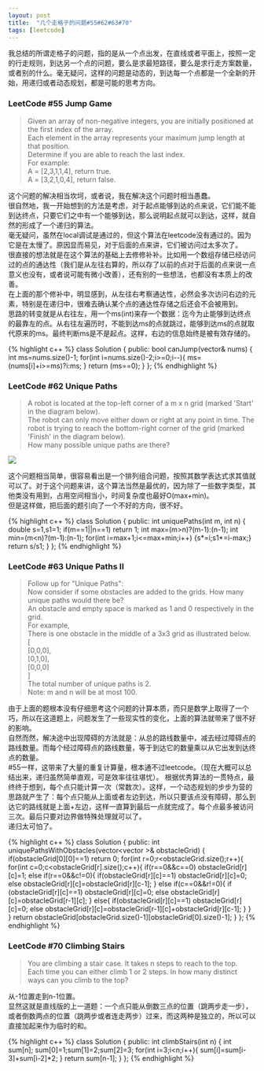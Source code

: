 ```yaml
---
layout: post
title:  "几个走格子的问题#55#62#63#70"
tags: [leetcode]
---
```


我总结的所谓走格子的问题，指的是从一个点出发，在直线或者平面上，按照一定的行走规则，到达另一个点的问题，要么是求最短路径，要么是求行走方案数量，或者别的什么。毫无疑问，这样的问题是动态的，到达每一个点都是一个全新的开始，用递归或者动态规划，都是可能的思考方向。

<h3>LeetCode #55 Jump Game</h3>

>Given an array of non-negative integers, you are initially positioned at the first index of the array.<br>
Each element in the array represents your maximum jump length at that position.<br>
Determine if you are able to reach the last index.<br>
For example:<br>
A = [2,3,1,1,4], return true.<br>
A = [3,2,1,0,4], return false. 

这个问题的解决相当坎坷，或者说，我在解决这个问题时相当愚蠢。<br>
很自然地，我一开始想到的方法是考虑，对于起点能够到达的点来说，它们能不能到达终点，只要它们之中有一个能够到达，那么说明起点就可以到达，这样，就自然的形成了一个递归的算法。<br>
毫无疑问，虽然在local调试是通过的，但这个算法在leetcode没有通过的。因为它是在太慢了。原因显而易见，对于后面的点来讲，它们被访问过太多次了。<br>
很直接的想法就是在这个算法的基础上去修修补补。比如用一个数组存储已经访问过的点的通达性（我们是从左往右算的，所以存了以前的点对于后面的点来说一点意义也没有，或者说可能有微小改善），还有别的一些想法，也都没有本质上的改善。<br>
在上面的那个修补中，明显感到，从左往右考察通达性，必然会多次访问右边的元素，特别是在递归中，很难去确认某个点的通达性存储之后还会不会被用到。<br>
思路的转变就是从右往左，用一个ms(int)来存一个数据：迄今为止能够到达终点的最靠左的点。从右往左遍历时，不能到达ms的点就跳过，能够到达ms的点就取代原来的ms。最终判断ms是不是起点。这样，右边的信息始终是被有效存储的。

{% highlight c++ %}
class Solution {
public:
    bool canJump(vector<int>& nums) {
    	int ms=nums.size()-1;
    	for(int i=nums.size()-2;i>=0;i--){
    		ms=(nums[i]+i>=ms)?i:ms;
    	}
    	return (ms==0);
    }
};
{% endhighlight %}

<h3>LeetCode #62 Unique Paths</h3>

>A robot is located at the top-left corner of a m x n grid (marked 'Start' in the diagram below).<br>
The robot can only move either down or right at any point in time. The robot is trying to reach the bottom-right corner of the grid (marked 'Finish' in the diagram below).<br>
How many possible unique paths are there?

<img src="http://leetcode.com/wp-content/uploads/2014/12/robot_maze.png">

这个问题相当简单，很容易看出是一个排列组合问题，按照其数学表达式求其值就可以了。对于这个问题来讲，这个算法当然是最优的，因为除了一些数字类型，其他类没有用到，占用空间相当小，时间复杂度也最好O(max+min)。<br>
但是这样做，把后面的题引向了一个不好的方向，很不好。

{% highlight c++ %}
class Solution {
public:
    int uniquePaths(int m, int n) {
        double s=1,s1=1;
        if(m==1||n==1) return 1;
        int max=(m>n)?(m-1):(n-1);
        int min=(m<n)?(m-1):(n-1);
        for(int i=max+1;i<=max+min;i++) {s*=i;s1*=i-max;}
    	return s/s1;
    }
};
{% endhighlight %}

<h3>LeetCode #63 Unique Paths II</h3>

>Follow up for "Unique Paths":<br>
Now consider if some obstacles are added to the grids. How many unique paths would there be?<br>
An obstacle and empty space is marked as 1 and 0 respectively in the grid.<br>
For example,<br>
There is one obstacle in the middle of a 3x3 grid as illustrated below.<br>
[<br>
  [0,0,0],<br>
  [0,1,0],<br>
  [0,0,0]<br>
]<br>
The total number of unique paths is 2.<br>
Note: m and n will be at most 100.

由于上面的题根本没有仔细思考这个问题的计算本质，而只是数学上取得了一个巧，所以在这道题上，问题发生了一些现实性的变化，上面的算法就带来了很不好的影响。<br>
自然而然，解决途中出现障碍的方法就是：从总的路线数量中，减去经过障碍点的路线数量。而每个经过障碍点的路线数量，等于到达它的数量乘以从它出发到达终点的数量。<br>#55一样，这带来了大量的重复计算量，根本通不过leetcode。（现在大概可以总结出来，递归虽然简单直观，可是效率往往堪忧）。
根据优秀算法的一贯特点，最终终于想到，每个点只能计算一次（常数次）。这样，一个动态规划的步步为营的思路就产生了：每个点只能从上面或者左边到达，所以只要该点没有障碍，那么到达它的路线就是上面+左边，这样一直算到最后一点就完成了。每个点最多被访问三次。最后只要对边界做特殊处理就可以了。<br>
递归太可怕了。

{% highlight c++ %}
class Solution {
public:
    int uniquePathsWithObstacles(vector<vector<int> >& obstacleGrid) {
    	if(obstacleGrid[0][0]==1) return 0;
    	for(int r=0;r<obstacleGrid.size();r++){
    		for(int c=0;c<obstacleGrid[r].size();c++){
    			if(r==0&&c==0) obstacleGrid[r][c]=1;
    			else if(r==0&&c!=0){
    				if(obstacleGrid[r][c]==1) obstacleGrid[r][c]=0;
    				else obstacleGrid[r][c]=obstacleGrid[r][c-1];
    			}
    			else if(c==0&&r!=0){
    				if (obstacleGrid[r][c]==1) obstacleGrid[r][c]=0;
    				else obstacleGrid[r][c]=obstacleGrid[r-1][c];
    			}
    			else{
    				if(obstacleGrid[r][c]==1) obstacleGrid[r][c]=0;
    				else obstacleGrid[r][c]=obstacleGrid[r-1][c]+obstacleGrid[r][c-1];
    			}
    		}
    	}
    	return obstacleGrid[obstacleGrid.size()-1][obstacleGrid[0].size()-1];
    }
};
{% endhighlight %}

<h3>LeetCode #70 Climbing Stairs</h3>

>You are climbing a stair case. It takes n steps to reach to the top.<br>
Each time you can either climb 1 or 2 steps. In how many distinct ways can you climb to the top? 

从-1位置走到n-1位置。<br>
显然这就是直线版的上一道题：一个点只能从倒数三点的位置（跳两步走一步），或者倒数两点的位置（跳两步或者连走两步）过来，而这两种是独立的，所以可以直接加起来作为临时的和。

{% highlight c++ %}
class Solution {
public:
    int climbStairs(int n) {
    	int sum[n];
    	sum[0]=1;sum[1]=2;sum[2]=3;
    	for(int i=3;i<n;i++){
    		sum[i]=sum[i-3]+sum[i-2]*2;
    	}
    	return sum[n-1];
    }
};
{% endhighlight %}